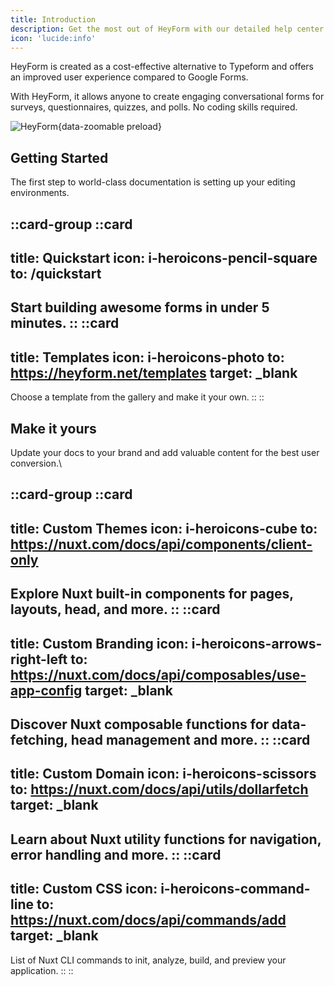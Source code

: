 ```yaml
---
title: Introduction
description: Get the most out of HeyForm with our detailed help center guides and practices.
icon: 'lucide:info'
---
```


HeyForm is created as a cost-effective alternative to Typeform and offers an improved user experience compared to Google Forms.

With HeyForm, it allows anyone to create engaging conversational forms for surveys, questionnaires, quizzes, and polls. No coding skills required.

![HeyForm](/images/screenshot.png){data-zoomable preload}

## Getting Started

The first step to world-class documentation is setting up your editing environments.

::card-group
  ::card
  ---
  title: Quickstart
  icon: i-heroicons-pencil-square
  to: /quickstart
  ---
  Start building awesome forms in under 5 minutes.
  ::
  ::card
  ---
  title: Templates
  icon: i-heroicons-photo
  to: https://heyform.net/templates
  target: _blank
  ---
  Choose a template from the gallery and make it your own.
  ::
::

## Make it yours

Update your docs to your brand and add valuable content for the best user conversion.\

::card-group
  ::card
  ---
  title: Custom Themes
  icon: i-heroicons-cube
  to: https://nuxt.com/docs/api/components/client-only
  ---
  Explore Nuxt built-in components for pages, layouts, head, and more.
  ::
  ::card
  ---
  title: Custom Branding
  icon: i-heroicons-arrows-right-left
  to: https://nuxt.com/docs/api/composables/use-app-config
  target: _blank
  ---
  Discover Nuxt composable functions for data-fetching, head management and more.
  ::
  ::card
  ---
  title: Custom Domain
  icon: i-heroicons-scissors
  to: https://nuxt.com/docs/api/utils/dollarfetch
  target: _blank
  ---
  Learn about Nuxt utility functions for navigation, error handling and more.
  ::
  ::card
  ---
  title: Custom CSS
  icon: i-heroicons-command-line
  to: https://nuxt.com/docs/api/commands/add
  target: _blank
  ---
  List of Nuxt CLI commands to init, analyze, build, and preview your application.
  ::
::
